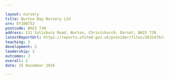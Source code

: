 ```yaml
---

layout: nursery
title: Burton Day Nursery Ltd
urn: EY100752
postcode: BH23 7JN
address: 131 Salisbury Road, Burton, Christchurch, Dorset, BH23 7JN
latestReportUrl: https://reports.ofsted.gov.uk/provider/files/2632479/urn/EY100752.pdf
teaching: 2
development: 2
leadership: 2
outcomes: 2
overall: 2
date: 15 December 2016

---
```

